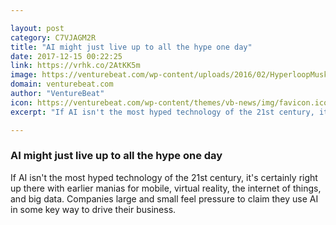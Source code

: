 ```yaml
---

layout: post
category: C7VJAGM2R
title: "AI might just live up to all the hype one day"
date: 2017-12-15 00:22:25
link: https://vrhk.co/2AtKK5m
image: https://venturebeat.com/wp-content/uploads/2016/02/HyperloopMusk.jpg?fit=780%2C496&strip=all
domain: venturebeat.com
author: "VentureBeat"
icon: https://venturebeat.com/wp-content/themes/vb-news/img/favicon.ico
excerpt: "If AI isn't the most hyped technology of the 21st century, it's certainly right up there with earlier manias for mobile, virtual reality, the internet of things, and big data. Companies large and small feel pressure to claim they use AI in some key way to drive their business."

---
```


### AI might just live up to all the hype one day

If AI isn't the most hyped technology of the 21st century, it's certainly right up there with earlier manias for mobile, virtual reality, the internet of things, and big data. Companies large and small feel pressure to claim they use AI in some key way to drive their business.
